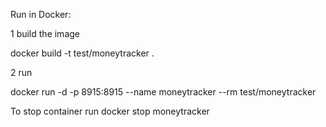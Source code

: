 Run in Docker:

1 build the image

docker build -t test/moneytracker .

2 run

docker run -d -p 8915:8915 --name moneytracker --rm test/moneytracker

To stop container run
docker stop moneytracker